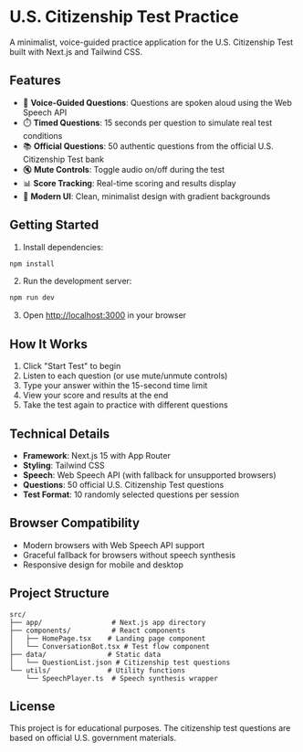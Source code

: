 # U.S. Citizenship Test Practice

A minimalist, voice-guided practice application for the U.S. Citizenship Test built with Next.js and Tailwind CSS.

## Features

- 🎤 **Voice-Guided Questions**: Questions are spoken aloud using the Web Speech API
- ⏱️ **Timed Questions**: 15 seconds per question to simulate real test conditions
- 📚 **Official Questions**: 50 authentic questions from the official U.S. Citizenship Test bank
- 🔇 **Mute Controls**: Toggle audio on/off during the test
- 📊 **Score Tracking**: Real-time scoring and results display
- 🎨 **Modern UI**: Clean, minimalist design with gradient backgrounds

## Getting Started

1. Install dependencies:
```bash
npm install
```

2. Run the development server:
```bash
npm run dev
```

3. Open [http://localhost:3000](http://localhost:3000) in your browser

## How It Works

1. Click "Start Test" to begin
2. Listen to each question (or use mute/unmute controls)
3. Type your answer within the 15-second time limit
4. View your score and results at the end
5. Take the test again to practice with different questions

## Technical Details

- **Framework**: Next.js 15 with App Router
- **Styling**: Tailwind CSS
- **Speech**: Web Speech API (with fallback for unsupported browsers)
- **Questions**: 50 official U.S. Citizenship Test questions
- **Test Format**: 10 randomly selected questions per session

## Browser Compatibility

- Modern browsers with Web Speech API support
- Graceful fallback for browsers without speech synthesis
- Responsive design for mobile and desktop

## Project Structure

```
src/
├── app/                 # Next.js app directory
├── components/          # React components
│   ├── HomePage.tsx    # Landing page component
│   └── ConversationBot.tsx # Test flow component
├── data/               # Static data
│   └── QuestionList.json # Citizenship test questions
└── utils/              # Utility functions
    └── SpeechPlayer.ts  # Speech synthesis wrapper
```

## License

This project is for educational purposes. The citizenship test questions are based on official U.S. government materials.

